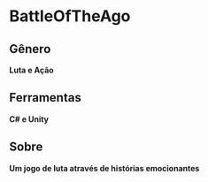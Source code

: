 # BattleOfTheAgo

## Gênero
<strong>Luta e Ação</strong>

## Ferramentas
<strong>C# e Unity</strong>

## Sobre
<strong>Um jogo de luta através de histórias emocionantes</strong>



